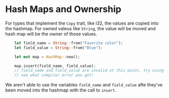 # Hash Maps and Ownership

For types that implement the `Copy` trait, like i32, the values are copied into the hashmap. For owned valeus like `String`, the value will be moved and hash map will be the owner of those values.

```rs
    let field_name = String::from("Favorite color");
    let field_value = String::from("Blue");

    let mut map = HashMap::new();

    map.insert(field_name, field_value);
    // field_name and field_value are invalid at this point, try using them and
    // see what compiler error you get!
```


We aren't able to use the variables `field_name` and `field_value` afte they've been moved into the hashmap with the call to `insert`.

